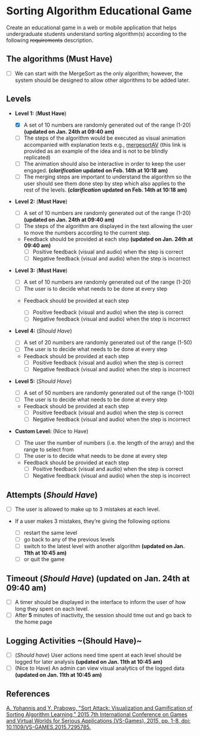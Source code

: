 # Sorting Algorithm Educational Game

Create an educational game in a web or mobile application that helps undergraduate students understand sorting algorithm(s) according to the following ~~requirements~~ description.

## The algorithms (**Must Have**)

* [ ] We can start with the MergeSort as the only algorithm; however, the system should be designed to allow other algorithms to be added later.

## Levels

* **Level 1:**  (__Must Have__)

  * [X] A set of 10 numbers are randomly generated out of the range (1-20) **(updated on Jan. 24th at 09:40 am)**
  * [ ] The steps of the algorithm would be executed as visual animation accompanied with explanation texts
    e.g., [mergesortAV](https://opendsa-server.cs.vt.edu/embed/mergesortAV) (this link is provided as an example of the idea and is not to be blindly replicated)
  * [ ] The animation should also be interactive in order to keep the user engaged. **(*clarification* updated on Feb. 14th at 10:18 am)**
  * [ ] The merging steps are important to understand the algorithm so the user should see them done step by step which also applies to the rest of the levels. **(*clarification* updated on Feb. 14th at 10:18 am)**
* **Level 2:** (__Must Have__)

  * [ ] A set of 10 numbers are randomly generated out of the range (1-20) **(updated on Jan. 24th at 09:40 am)**
  * [ ] The steps of the algorithm are displayed in the text allowing the user to move the numbers according to the current step.

  * Feedback should be provided at each step **(updated on Jan. 24th at 09:40 am)**
    * [ ] Positive feedback (visual and audio) when the step is correct
    * [ ] Negative feedback (visual and audio) when the step is incorrect
* **Level 3:** (__Must Have__)

  * [ ] A set of 10 numbers are randomly generated out of the range (1-20)
  * [ ] The user is to decide what needs to be done at every step

  * Feedback should be provided at each step

    * [ ] Positive feedback (visual and audio) when the step is correct
    * [ ] Negative feedback (visual and audio) when the step is incorrect
* **Level 4:** (*Should Have*)

  * [ ] A set of 20 numbers are randomly generated out of the range (1-50)
  * [ ] The user is to decide what needs to be done at every step

  * Feedback should be provided at each step
    * [ ] Positive feedback (visual and audio) when the step is correct
    * [ ] Negative feedback (visual and audio) when the step is incorrect
* **Level 5:** (*Should Have*)

  * [ ] A set of 50 numbers are randomly generated out of the range (1-100)
  * [ ] The user is to decide what needs to be done at every step

  * Feedback should be provided at each step
    * [ ] Positive feedback (visual and audio) when the step is correct
    * [ ] Negative feedback (visual and audio) when the step is incorrect
* **Custom Level:** (Nice to Have)

  * [ ] The user the number of numbers (i.e. the length of the array) and the range to select from
  * [ ] The user is to decide what needs to be done at every step

  * Feedback should be provided at each step
    * [ ] Positive feedback (visual and audio) when the step is correct
    * [ ] Negative feedback (visual and audio) when the step is incorrect

## Attempts (*Should Have*)

* [ ] The user is allowed to make up to 3 mistakes at each level.

* If a user makes 3 mistakes, they’re giving the following options

  * [ ] restart the same level
  * [ ] go back to any of the previous levels
  * [ ] switch to the latest level with another algorithm  **(updated on Jan. 11th at 10:45 am)**
  * [ ] or quit the game

## Timeout (*Should Have*) **(updated on Jan. 24th at 09:40 am)**

* [ ] A timer should be displayed in the interface to inform the user of how long they spent on each level.
* [ ] After __5__ minutes of inactivity, the session should time out and go back to the home page

## Logging Activities ~(Should Have)~

* [ ] (*Should have*) User actions need time spent at each level should be logged for later analysis **(updated on Jan. 11th at 10:45 am)**
* [ ] (Nice to Have) An admin can view visual analytics of the logged data **(updated on Jan. 11th at 10:45 am)**

## References

[A. Yohannis and Y. Prabowo, &#34;Sort Attack: Visualization and Gamification of Sorting Algorithm Learning,&#34; 2015 7th International Conference on Games and Virtual Worlds for Serious Applications (VS-Games), 2015, pp. 1-8, doi: 10.1109/VS-GAMES.2015.7295785.](https://ieeexplore.ieee.org/document/7295785)
